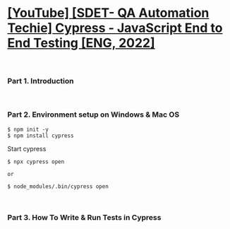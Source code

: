 # [[YouTube] [SDET- QA Automation Techie] Cypress - JavaScript End to End Testing [ENG, 2022]](https://www.youtube.com/playlist?list=PLUDwpEzHYYLvA7QFkC1C0y0pDPqYS56iU)

<br/>

### Part 1. Introduction

<br/>

### Part 2. Environment setup on Windows & Mac OS

```
$ npm init -y
$ npm install cypress
```

Start cypress

```
$ npx cypress open

or

$ node_modules/.bin/cypress open
```

<br/>

### Part 3. How To Write & Run Tests in Cypress
